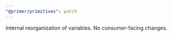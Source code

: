 ```yaml
---
"@primer/primitives": patch
---
```


Internal reorganization of variables. No consumer-facing changes.
